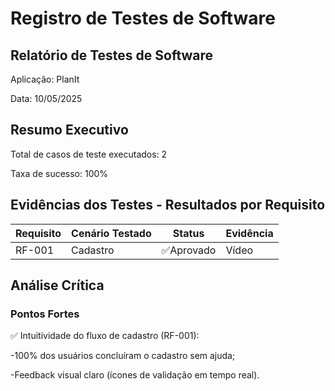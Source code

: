 # Registro de Testes de Software

## Relatório de Testes de Software
Aplicação: PlanIt

Data: 10/05/2025

## Resumo Executivo
Total de casos de teste executados: 2

Taxa de sucesso: 100%


## Evidências dos Testes - Resultados por Requisito

| Requisito | Cenário Testado | Status | Evidência|
|-----------|-----------------| ------ |----------|
| RF-001 | Cadastro | ✅Aprovado | Vídeo |


## Análise Crítica
### Pontos Fortes
✅ Intuitividade do fluxo de cadastro (RF-001):

-100% dos usuários concluíram o cadastro sem ajuda;

-Feedback visual claro (ícones de validação em tempo real).